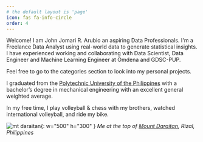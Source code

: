 ```yaml
---
# the default layout is 'page'
icon: fas fa-info-circle
order: 4
---
```


Welcome! I am John Jomari R. Arubio an aspiring Data Professionals. I'm a Freelance Data Analyst using real-world data to generate statistical insights. I have experienced working and collaborating with Data Scientist, Data Engineer and Machine Learning Engineer at Omdena and GDSC-PUP.

Feel free to go to the categories section to look into my personal projects.

I graduated from the [Polytechnic University of the Philippines](https://www.pup.edu.ph/) with a bachelor’s degree in mechanical engineering with an excellent general weighted average.

In my free time, I play volleyball & chess with my brothers, watched international volleyball, and ride my bike. 

![mt daraitan](/assets/lib/img/personal/IMG_7540.jpg){: w="500" h="300" }
_Me at the top of [Mount Daraitan](https://peakery.com/mount-daraitan-philippines/), Rizal, Philippines_
